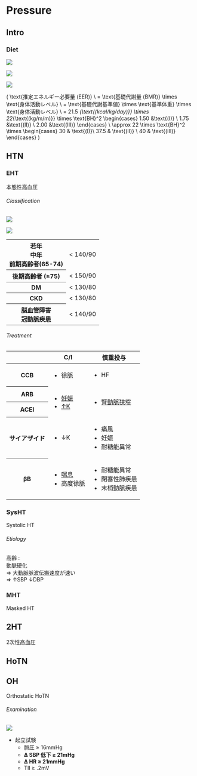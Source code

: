 <!--
Filename: 	Pressure.md
Project: 	/Users/shume/Developer/mnemosyne/docs/MMB/docs/c_CV
Author: 	shumez <https://github.com/shumez>
Created: 	2019-04-03 17:28:8
Modified: 	2019-09-06 14:19:31
-----
Copyright (c) 2019 shumez
-->

# Pressure


## Intro

<!-- <h6 id='intro-def'>Definition</h6> -->
<!-- <h6 id='intro-eti'>Etiology</h6> -->
<!-- <h6 id='intro-epi'>Epidemiology</h6> -->
<!-- <h6 id='intro-cls'>Classification</h6> -->
<!-- <h6 id='intro-sx'>Sign and Symptom</h6> -->
<!-- <h6 id='intro-cmp'>Complication</h6> -->
<!-- <h6 id='intro-ex'>Examination</h6> -->
<!-- <h6 id='intro-dx'>Diagnosis</h6> -->
<!-- <h6 id='intro-tx'>Treatment</h6> -->
<!-- <h6 id='intro-prg'>Prognosis</h6> -->
<!-- <h6 id='intro-app'>Appendix</h6> -->

### Diet

![](https://qb.medilink-study.com/images/109G046_bas_010.jpg)

![](https://qb.medilink-study.com/images/109G046_bas_020.jpg)

![](https://qb.medilink-study.com/images/109C014_bas_010.jpg)

\(
	\text{推定エネルギー必要量 (EER)} \\
	= \text{基礎代謝量 (BMR)} \times \text{身体活動レベル} \\
	= \text{基礎代謝基準値} \times \text{基準体重} \times \text{身体活動レベル} \\
	= 21.5 _{\text{(kcal/kg/day)}} \times 22_{\text{(kg/m/m)}} \times \text{BH}^2 
	\begin{cases} 
		1.50 &\text{(I)} \\ 
		1.75 &\text{(II)} \\ 
		2.00 &\text{(III)} 
	\end{cases} \\
	\approx 22 \times \text{BH}^2 \times 
	\begin{cases}
		30 & \text{(I)}\\
		37.5 & \text{(II)} \\
		40 & \text{(III)}
	\end{cases}
\)


## HTN

<!-- <h6 id='htn-def'>Definition</h6> -->
<!-- <h6 id='htn-eti'>Etiology</h6> -->
<!-- <h6 id='htn-epi'>Epidemiology</h6> -->
<!-- <h6 id='htn-cls'>Classification</h6> -->
<!-- <h6 id='htn-sx'>Sign and Symptom</h6> -->
<!-- <h6 id='htn-cmp'>Complication</h6> -->
<!-- <h6 id='htn-ex'>Examination</h6> -->
<!-- <h6 id='htn-dx'>Diagnosis</h6> -->
<!-- <h6 id='htn-tx'>Treatment</h6> -->
<!-- <h6 id='htn-prg'>Prognosis</h6> -->
<!-- <h6 id='htn-app'>Appendix</h6> -->


### EHT

本態性高血圧

<!-- <h6 id='eht-def'>Definition</h6> -->
<!-- <h6 id='eht-eti'>Etiology</h6> -->
<!-- <h6 id='eht-epi'>Epidemiology</h6> -->
<h6 id='eht-cls'>Classification</h6>

![](https://qb.medilink-study.com/images/109I008_bas_010.jpg)

![](https://qb.medilink-study.com/images/109I008_bas_020.jpg)

<table>
	<tbody>
		<tr>
			<th>若年<br>
				中年<br>
				前期高齢者(65-74)</th>
			<td align="right">< 140/90</td>
		</tr>
		<tr>
			<th>後期高齢者 (≥75)</th>
			<td align="right">< 150/90</td>
		</tr>
		<tr>
			<th>DM</th>
			<td align="right">< 130/80</td>
		</tr>
		<tr>
			<th>CKD</th>
			<td align="right">< 130/80</td>
		</tr>
		<tr>
			<th>脳血管障害<br>
				冠動脈疾患</th>
			<td align="right">< 140/90</td>
		</tr>
	</tbody>
</table>

<!-- <h6 id='eht-sx'>Sign and Symptom</h6> -->
<!-- <h6 id='eht-cmp'>Complication</h6> -->
<!-- <h6 id='eht-ex'>Examination</h6> -->
<!-- <h6 id='eht-dx'>Diagnosis</h6> -->
<h6 id='eht-tx'>Treatment</h6>

<table>
	<thead>
		<tr>
			<th></th>
			<th>C/I</th>
			<th>慎重投与</th>
		</tr>
	</thead>
	<tbody>
		<tr>
			<th>CCB</th>
			<td>
				<ul>
					<li>徐脈</li>
				</ul>
			</td>
			<td>
				<ul>
					<li>HF</li>
				</ul>
			</td>
		</tr>
		<tr>
			<th>ARB</th>
			<td rowspan="2">
				<ul>
					<li><u>妊娠</u></li>
					<li><u>&uarr;K</u></li>
				</ul>
			</td>
			<td rowspan="2">
				<ul>
					<li><u>腎動脈狭窄</u></li>
				</ul>
			</td>
		</tr>
		<tr>
			<th>ACEI</th>
		</tr>
		<tr>
			<th>サイアザイド</th>
			<td>
				<ul>
					<li>&darr;K</li>
				</ul>
			</td>
			<td>
				<ul>
					<li>痛風</li>
					<li>妊娠</li>
					<li>耐糖能異常</li>
				</ul>
			</td>
		</tr>
		<tr>
			<th>&beta;B</th>
			<td>
				<ul>
					<li><u>喘息</u></li>
					<li>高度徐脈</li>
				</ul>
			</td>
			<td>
				<ul>
					<li>耐糖能異常</li>
					<li>閉塞性肺疾患</li>
					<li>末梢動脈疾患</li>
				</ul>
			</td>
		</tr>
	</tbody>
</table>

<!-- <h6 id='eht-prg'>Prognosis</h6> -->
<!-- <h6 id='eht-app'>Appendix</h6> -->


### SysHT

Systolic HT

<!-- <h6 id='sysht-def'>Definition</h6> -->
<h6 id='sysht-eti'>Etiology</h6>

高齢 :  
動脈硬化  
⇒ 大動脈脈波伝搬速度が速い  
⇒ ↑SBP ↓DBP

<!-- <h6 id='sysht-epi'>Epidemiology</h6> -->
<!-- <h6 id='sysht-cls'>Classification</h6> -->
<!-- <h6 id='sysht-sx'>Sign and Symptom</h6> -->
<!-- <h6 id='sysht-cmp'>Complication</h6> -->
<!-- <h6 id='sysht-ex'>Examination</h6> -->
<!-- <h6 id='sysht-dx'>Diagnosis</h6> -->
<!-- <h6 id='sysht-tx'>Treatment</h6> -->
<!-- <h6 id='sysht-prg'>Prognosis</h6> -->
<!-- <h6 id='sysht-app'>Appendix</h6> -->


### MHT

Masked HT

<!-- <h6 id='mht-def'>Definition</h6> -->
<!-- <h6 id='mht-eti'>Etiology</h6> -->
<!-- <h6 id='mht-epi'>Epidemiology</h6> -->
<!-- <h6 id='mht-cls'>Classification</h6> -->
<!-- <h6 id='mht-sx'>Sign and Symptom</h6> -->
<!-- <h6 id='mht-cmp'>Complication</h6> -->
<!-- <h6 id='mht-ex'>Examination</h6> -->
<!-- <h6 id='mht-dx'>Diagnosis</h6> -->
<!-- <h6 id='mht-tx'>Treatment</h6> -->
<!-- <h6 id='mht-prg'>Prognosis</h6> -->
<!-- <h6 id='mht-app'>Appendix</h6> -->


## 2HT

2次性高血圧

<!-- <h6 id='2ht-def'>Definition</h6> -->
<!-- <h6 id='2ht-eti'>Etiology</h6> -->
<!-- <h6 id='2ht-epi'>Epidemiology</h6> -->
<!-- <h6 id='2ht-cls'>Classification</h6> -->
<!-- <h6 id='2ht-sx'>Sign and Symptom</h6> -->
<!-- <h6 id='2ht-cmp'>Complication</h6> -->
<!-- <h6 id='2ht-ex'>Examination</h6> -->
<!-- <h6 id='2ht-dx'>Diagnosis</h6> -->
<!-- <h6 id='2ht-tx'>Treatment</h6> -->
<!-- <h6 id='2ht-prg'>Prognosis</h6> -->
<!-- <h6 id='2ht-app'>Appendix</h6> -->


## HoTN

<!-- <h6 id='hotn-def'>Definition</h6> -->
<!-- <h6 id='hotn-eti'>Etiology</h6> -->
<!-- <h6 id='hotn-epi'>Epidemiology</h6> -->
<!-- <h6 id='hotn-cls'>Classification</h6> -->
<!-- <h6 id='hotn-sx'>Sign and Symptom</h6> -->
<!-- <h6 id='hotn-cmp'>Complication</h6> -->
<!-- <h6 id='hotn-ex'>Examination</h6> -->
<!-- <h6 id='hotn-dx'>Diagnosis</h6> -->
<!-- <h6 id='hotn-tx'>Treatment</h6> -->
<!-- <h6 id='hotn-prg'>Prognosis</h6> -->
<!-- <h6 id='hotn-app'>Appendix</h6> -->


## OH

Orthostatic HoTN

<!-- <h6 id='oh-def'>Definition</h6> -->
<!-- <h6 id='oh-eti'>Etiology</h6> -->
<!-- <h6 id='oh-epi'>Epidemiology</h6> -->
<!-- <h6 id='oh-cls'>Classification</h6> -->
<!-- <h6 id='oh-sx'>Sign and Symptom</h6> -->
<!-- <h6 id='oh-cmp'>Complication</h6> -->
<h6 id='oh-ex'>Examination</h6>

![](https://qb.medilink-study.com/images/102G047_ima_c_010.jpg)

- 起立試験
	- 脈圧 ≥ 16mmHg
	- **Δ SBP 低下 ≥ 21mHg**
	- **Δ HR ≥ 21mmHg**
	- TII ≥ .2mV

<!-- <h6 id='oh-dx'>Diagnosis</h6> -->
<!-- <h6 id='oh-tx'>Treatment</h6> -->
<!-- <h6 id='oh-prg'>Prognosis</h6> -->
<!-- <h6 id='oh-app'>Appendix</h6> -->


## 

<!-- ## -->
<!-- <h6 id='-def'>Definition</h6> -->
<!-- <h6 id='-eti'>Etiology</h6> -->
<!-- <h6 id='-epi'>Epidemiology</h6> -->
<!-- <h6 id='-cls'>Classification</h6> -->
<!-- <h6 id='-sx'>Sign and Symptom</h6> -->
<!-- <h6 id='-cmp'>Complication</h6> -->
<!-- <h6 id='-ex'>Examination</h6> -->
<!-- <h6 id='-dx'>Diagnosis</h6> -->
<!-- <h6 id='-tx'>Treatment</h6> -->
<!-- <h6 id='-prg'>Prognosis</h6> -->
<!-- <h6 id='-app'>Appendix</h6> -->

<!-- <style type="text/css">
	img{width: 50%; float: right;}
</style> -->